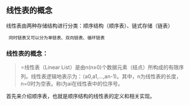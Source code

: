 ## 线性表的概念

线性表由两种存储结构进行分类：顺序结构（顺序表）、链式存储（链表）

` 同时链表又可以分为单链表、双向链表、循环链表`

### 线性表的概念：

> :star:线性表（Linear List）是由n(n≥0)个数据元素（结点）所构成的有限序列。线性表逻辑地表示为：（a0,a1,…,an-1)。其中，n为线性表的长度，n=0时为空表。称i为ai在线性表中的位序号。

首先来介绍顺序表，也就是顺序结构的线性表的定义和相关实现。



